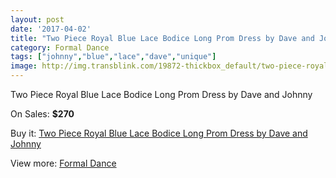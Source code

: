 ```yaml
---
layout: post
date: '2017-04-02'
title: "Two Piece Royal Blue Lace Bodice Long Prom Dress by Dave and Johnny"
category: Formal Dance
tags: ["johnny","blue","lace","dave","unique"]
image: http://img.transblink.com/19872-thickbox_default/two-piece-royal-blue-lace-bodice-long-prom-dress-by-dave-and-johnny.jpg
---
```

Two Piece Royal Blue Lace Bodice Long Prom Dress by Dave and Johnny

On Sales: **$270**
<a href="https://www.transblink.com/en/formal-dance/6257-two-piece-royal-blue-lace-bodice-long-prom-dress-by-dave-and-johnny.html"><amp-img layout="responsive" width="600" height="600" src="//img.transblink.com/19872-thickbox_default/two-piece-royal-blue-lace-bodice-long-prom-dress-by-dave-and-johnny.jpg" alt="Two Piece Royal Blue Lace Bodice Long Prom Dress by Dave and Johnny 0" /></a>
<a href="https://www.transblink.com/en/formal-dance/6257-two-piece-royal-blue-lace-bodice-long-prom-dress-by-dave-and-johnny.html"><amp-img layout="responsive" width="600" height="600" src="//img.transblink.com/19873-thickbox_default/two-piece-royal-blue-lace-bodice-long-prom-dress-by-dave-and-johnny.jpg" alt="Two Piece Royal Blue Lace Bodice Long Prom Dress by Dave and Johnny 1" /></a>

Buy it: [Two Piece Royal Blue Lace Bodice Long Prom Dress by Dave and Johnny](https://www.transblink.com/en/formal-dance/6257-two-piece-royal-blue-lace-bodice-long-prom-dress-by-dave-and-johnny.html "Two Piece Royal Blue Lace Bodice Long Prom Dress by Dave and Johnny")

View more: [Formal Dance](https://www.transblink.com/en/6-formal-dance "Formal Dance")